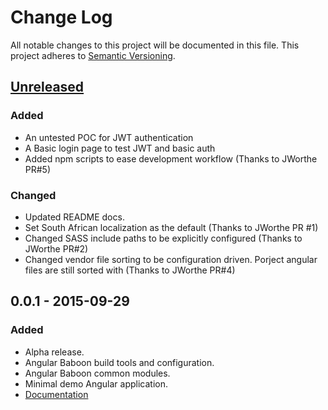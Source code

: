 # Change Log
All notable changes to this project will be documented in this file.
This project adheres to [Semantic Versioning](http://semver.org/).

## [Unreleased][unreleased]
### Added
- An untested POC for JWT authentication
- A Basic login page to test JWT and basic auth
- Added npm scripts to ease development workflow (Thanks to JWorthe PR#5)
### Changed
- Updated README docs.
- Set South African localization as the default (Thanks to JWorthe PR #1)
- Changed SASS include paths to be explicitly configured (Thanks to JWorthe PR#2)
- Changed vendor file sorting to be configuration driven. Porject angular files are still sorted with (Thanks to JWorthe PR#4)

## 0.0.1 - 2015-09-29
### Added
- Alpha release.
- Angular Baboon build tools and configuration.
- Angular Baboon common modules.
- Minimal demo Angular application.
- [Documentation](README.md)

[unreleased]: https://github.com/olivierlacan/keep-a-changelog/compare/v0.0.8...HEAD
[0.0.2]: https://github.com/olivierlacan/keep-a-changelog/compare/v0.0.1...v0.0.2